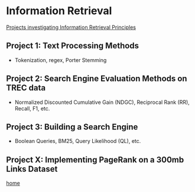 # Information Retrieval


[Projects investigating Information Retrieval Principles](https://github.com/jatanjay/InformationRetrieval)

## Project 1: Text Processing Methods
- Tokenization, regex, Porter Stemming

## Project 2: Search Engine Evaluation Methods on TREC data
- Normalized Discounted Cumulative Gain (NDGC), Reciprocal Rank (RR), Recall, F1, etc.

## Project 3: Building a Search Engine
- Boolean Queries, BM25, Query Likelihood (QL), etc.

## Project X: Implementing PageRank on a 300mb Links Dataset

[home](https://jatanjay.github.io//projects/)
